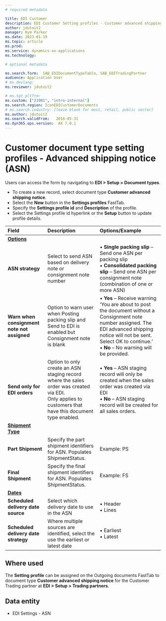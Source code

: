 ```yaml
---
# required metadata

title: EDI Customer
description: EDI Customer Setting profiles - Customer advanced shipping notice
author: jdutoit2
manager: Kym Parker
ms.date: 2023-01-19
ms.topic: article
ms.prod: 
ms.service: dynamics-ax-applications
ms.technology: 

# optional metadata

ms.search.form:  SAB_EDIDocumentTypeTable, SAB_EDITradingPartner
audience: Application User
# ms.devlang: 
ms.reviewer: jdutoit2

# ms.tgt_pltfrm: 
ms.custom: ["21901", "intro-internal"]
ms.search.region: IconEDICustomerDocuments
# ms.search.industry: [leave blank for most, retail, public sector]
ms.author: jdutoit2
ms.search.validFrom:   2016-05-31
ms.dyn365.ops.version:  AX 7.0.1
---
```


# Customer document type setting profiles - Advanced shipping notice (ASN)

Users can access the form by navigating to **EDI > Setup > Document types**.

- To create a new record, select document type **Customer advanced shipping notice**.
- Select the **New** button in the **Settings profiles** FastTab.
- Specify the **Settings profile id** and **Description** of the profile.
- Select the Settings profile id hyperlink or the **Setup** button to update profile details.

**Field**           |	**Description**	                          | **Options/Example**
:-------            |:-------                                   |:----------
<ins>**Options**</ins>  | |
**ASN strategy**    |	Select to send ASN based on delivery note or consignment note number	| •	**Single packing slip** – Send one ASN per packing slip <br> •	**Consolidated packing slip** – Send one ASN per consignment note (combination of one or more ASN)
**Warn when consignment note not assigned** |	Option to warn user when Posting packing slip and Send to EDI is enabled but Consignment note is blank	| •	**Yes** – Receive warning ‘You are about to post the document without a Consignment note number assigned. The EDI advanced shipping notice will not be sent. Select OK to continue.' <br> •	**No** – No warning will be provided.
**Send only for EDI orders**  | Option to only create an ASN staging record where the sales order was created via EDI. <br> Only applies to customers that have this document type enabled.  |  •	**Yes** – ASN staging record will only be created when the sales order was created via EDI <br> •	**No** – ASN staging record will be created for all sales orders.
<ins>**Shipment Type**</ins>	  | |
**Part Shipment**   |	Specify the part shipment identifiers for ASN. Populates ShipmentStatus.	  | Example: PS
**Final Shipment**  |	Specify the final shipment identifiers for ASN.	Populates ShipmentStatus.   | Example: FS
<ins>**Dates**</ins>  | |
**Scheduled delivery date source**  |	Select which delivery date to use in the ASN	              | •	Header <br> •	Lines
**Scheduled delivery date strategy**  |	Where multiple sources are identified, select the use the earliest or latest date	| •	Earliest <br> •	Latest

## Where used
The **Setting profile** can be assigned on the Outgoing documents FastTab to document type **Customer advanced shipping notice** for the Customer Trading partner at **EDI > Setup > Trading partners**.

## Data entity
- EDI Settings - ASN

